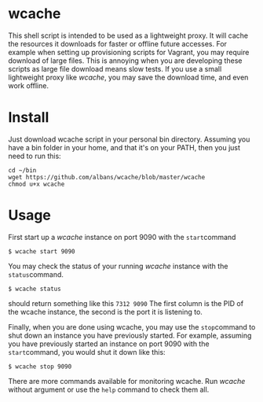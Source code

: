 wcache
======

This shell script is intended to be used as a lightweight proxy. It will cache the resources it downloads for faster or offline future accesses.
For example when setting up provisioning scripts for Vagrant, you may require download of large files. This is annoying when you are developing these scripts
as large file download means slow tests. If you use a small lightweight proxy like *wcache*, you may save the download time, and even work offline.

Install
=======

Just download wcache script in your personal bin directory. Assuming you have a bin folder in your home, and that it's on your PATH, then you just need
to run this:

```
cd ~/bin
wget https://github.com/albans/wcache/blob/master/wcache
chmod u+x wcache
```

Usage
=====

First start up a *wcache* instance on port 9090 with the `start`command

```
$ wcache start 9090	
```

You may check the status of your running *wcache* instance with the `status`command.

```
$ wcache status
```

should return something like this
`7312 9090`
The first column is the PID of the wcache instance, the second is the port it is listening to.

Finally, when you are done using wcache, you may use the `stop`command to shut down an instance you have previously started. For
example, assuming you have previously started an instance on port 9090 with the `start`command, you would shut it down like this:

```
$ wcache stop 9090
```

There are more commands available for monitoring wcache. Run *wcache* without argument or use the `help` command to check them all.
